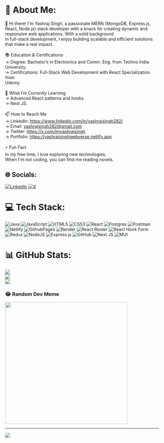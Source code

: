 # 💫 About Me:
👋 Hi there! I'm Yashraj Singh, a passionate MERN (MongoDB, Express.js, React, Node.js) stack developer with a knack for creating dynamic and responsive web applications. With a solid background<br>in full-stack development, I enjoy building scalable and efficient solutions that make a real impact.<br><br>📚 Education & Certifications<br>-> Degree: Bachelor’s in Electronics and Comm. Eng. from Techno India University.<br>-> Certifications: Full-Stack Web Development with React Specialization from<br>      Udemy.<br><br>🌱 What I’m Currently Learning<br>-> Advanced React patterns and hooks<br>-> Next JS.<br><br>📫 How to Reach Me<br>-> LinkedIn: https://www.linkedin.com/in/yashrajsingh282/<br>-> Email: yashrajsingh282@gmail.com<br>-> Twitter: https://x.com/imyashrajsingh<br>-> Portfolio: https://yashrajsinghwebverse.netlify.app<br><br>⚡ Fun Fact<br>In my free time, I love exploring new technologies,<br>When I'm not coding, you can find me  reading novels.


## 🌐 Socials:
[![LinkedIn](https://img.shields.io/badge/LinkedIn-%230077B5.svg?logo=linkedin&logoColor=white)](https://linkedin.com/in/https://www.linkedin.com/in/yashrajsingh282/) [![X](https://img.shields.io/badge/X-black.svg?logo=X&logoColor=white)](https://x.com/https://x.com/imyashrajsingh) 

# 💻 Tech Stack:
![Java](https://img.shields.io/badge/java-%23ED8B00.svg?style=flat&logo=openjdk&logoColor=white) ![JavaScript](https://img.shields.io/badge/javascript-%23323330.svg?style=flat&logo=javascript&logoColor=%23F7DF1E) ![HTML5](https://img.shields.io/badge/html5-%23E34F26.svg?style=flat&logo=html5&logoColor=white) ![CSS3](https://img.shields.io/badge/css3-%231572B6.svg?style=flat&logo=css3&logoColor=white) ![React](https://img.shields.io/badge/react-%2320232a.svg?style=flat&logo=react&logoColor=%2361DAFB) ![Postgres](https://img.shields.io/badge/postgres-%23316192.svg?style=flat&logo=postgresql&logoColor=white) ![Postman](https://img.shields.io/badge/Postman-FF6C37?style=flat&logo=postman&logoColor=white) ![Netlify](https://img.shields.io/badge/netlify-%23000000.svg?style=flat&logo=netlify&logoColor=#00C7B7) ![GithubPages](https://img.shields.io/badge/github%20pages-121013?style=flat&logo=github&logoColor=white) ![Render](https://img.shields.io/badge/Render-%46E3B7.svg?style=flat&logo=render&logoColor=white) ![React Router](https://img.shields.io/badge/React_Router-CA4245?style=flat&logo=react-router&logoColor=white) ![React Hook Form](https://img.shields.io/badge/React%20Hook%20Form-%23EC5990.svg?style=flat&logo=reacthookform&logoColor=white) ![Redux](https://img.shields.io/badge/redux-%23593d88.svg?style=flat&logo=redux&logoColor=white) ![NodeJS](https://img.shields.io/badge/node.js-6DA55F?style=flat&logo=node.js&logoColor=white) ![Express.js](https://img.shields.io/badge/express.js-%23404d59.svg?style=flat&logo=express&logoColor=%2361DAFB) ![GitHub](https://img.shields.io/badge/github-%23121011.svg?style=flat&logo=github&logoColor=white) ![Next JS](https://img.shields.io/badge/Next-black?style=flat&logo=next.js&logoColor=white) ![MUI](https://img.shields.io/badge/MUI-%230081CB.svg?style=flat&logo=mui&logoColor=white)
# 📊 GitHub Stats:
![](https://github-readme-stats.vercel.app/api?username=yash-raj2000&theme=merko&hide_border=false&include_all_commits=true&count_private=false)<br/>
![](https://github-readme-streak-stats.herokuapp.com/?user=yash-raj2000&theme=merko&hide_border=false)<br/>
![](https://github-readme-stats.vercel.app/api/top-langs/?username=yash-raj2000&theme=merko&hide_border=false&include_all_commits=true&count_private=false&layout=compact)

### 😂 Random Dev Meme
<img src='https://memer-new.vercel.app/' style="height: 400px;"/>

---
[![](https://visitcount.itsvg.in/api?id=yash-raj2000&icon=0&color=0)](https://visitcount.itsvg.in)

<!-- Proudly created with GPRM ( https://gprm.itsvg.in ) -->
